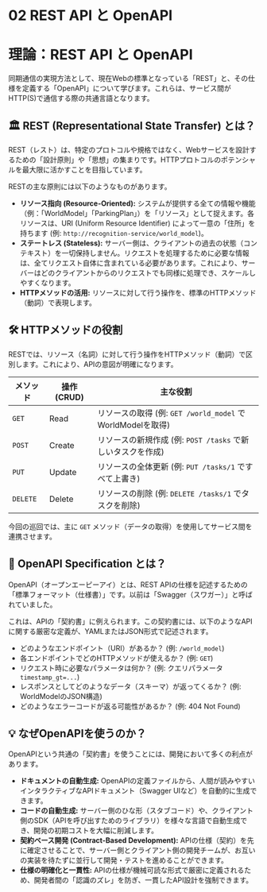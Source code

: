 # 02 REST API と OpenAPI

# 理論：REST API と OpenAPI

同期通信の実現方法として、現在Webの標準となっている「REST」と、その仕様を定義する「OpenAPI」について学びます。これらは、サービス間がHTTP(S)で通信する際の共通言語となります。

## 🏛️ REST (Representational State Transfer) とは？

REST（レスト）は、特定のプロトコルや規格ではなく、Webサービスを設計するための「設計原則」や「思想」の集まりです。HTTPプロトコルのポテンシャルを最大限に活かすことを目指しています。

RESTの主な原則には以下のようなものがあります。

- **リソース指向 (Resource-Oriented):**
システムが提供する全ての情報や機能（例：「WorldModel」「ParkingPlan」）を「リソース」として捉えます。各リソースは、URI (Uniform Resource Identifier) によって一意の「住所」を持ちます (例: `http://recognition-service/world_model`)。
- **ステートレス (Stateless):**
サーバー側は、クライアントの過去の状態（コンテキスト）を一切保持しません。リクエストを処理するために必要な情報は、全てリクエスト自体に含まれている必要があります。これにより、サーバーはどのクライアントからのリクエストでも同様に処理でき、スケールしやすくなります。
- **HTTPメソッドの活用:**
リソースに対して行う操作を、標準のHTTPメソッド（動詞）で表現します。

## 🛠️ HTTPメソッドの役割

RESTでは、リソース（名詞）に対して行う操作をHTTPメソッド（動詞）で区別します。これにより、APIの意図が明確になります。

| メソッド | 操作 (CRUD) | 主な役割 |
| --- | --- | --- |
| `GET` | Read | リソースの取得 (例: `GET /world_model` でWorldModelを取得) |
| `POST` | Create | リソースの新規作成 (例: `POST /tasks` で新しいタスクを作成) |
| `PUT` | Update | リソースの全体更新 (例: `PUT /tasks/1` ですべて上書き) |
| `DELETE` | Delete | リソースの削除 (例: `DELETE /tasks/1` でタスクを削除) |

今回の巡回では、主に `GET` メソッド（データの取得）を使用してサービス間を連携させます。

## 📜 OpenAPI Specification とは？

OpenAPI（オープンエーピーアイ）とは、REST APIの仕様を記述するための「標準フォーマット（仕様書）」です。以前は「Swagger（スワガー）」と呼ばれていました。

これは、APIの「契約書」に例えられます。この契約書には、以下のようなAPIに関する厳密な定義が、YAMLまたはJSON形式で記述されます。

- どのようなエンドポイント（URI）があるか？ (例: `/world_model`)
- 各エンドポイントでどのHTTPメソッドが使えるか？ (例: `GET`)
- リクエスト時に必要なパラメータは何か？ (例: クエリパラメータ `timestamp_gt=...`)
- レスポンスとしてどのようなデータ（スキーマ）が返ってくるか？ (例: WorldModelのJSON構造)
- どのようなエラーコードが返る可能性があるか？ (例: 404 Not Found)

## 💡 なぜOpenAPIを使うのか？

OpenAPIという共通の「契約書」を使うことには、開発において多くの利点があります。

- **ドキュメントの自動生成:**
OpenAPIの定義ファイルから、人間が読みやすいインタラクティブなAPIドキュメント（Swagger UIなど）を自動的に生成できます。
- **コードの自動生成:**
サーバー側のひな形（スタブコード）や、クライアント側のSDK（APIを呼び出すためのライブラリ）を様々な言語で自動生成でき、開発の初期コストを大幅に削減します。
- **契約ベース開発 (Contract-Based Development):**
APIの仕様（契約）を先に確定させることで、サーバー側とクライアント側の開発チームが、お互いの実装を待たずに並行して開発・テストを進めることができます。
- **仕様の明確化と一貫性:**
APIの仕様が機械可読な形式で厳密に定義されるため、開発者間の「認識のズレ」を防ぎ、一貫したAPI設計を強制できます。